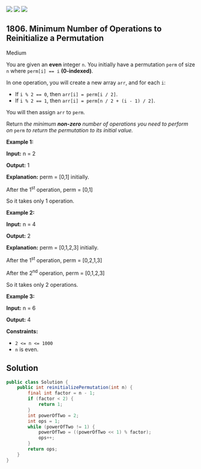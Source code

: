 [![](https://img.shields.io/github/stars/javadev/LeetCode-in-Java?label=Stars&style=flat-square)](https://github.com/javadev/LeetCode-in-Java)
[![](https://img.shields.io/github/forks/javadev/LeetCode-in-Java?label=Fork%20me%20on%20GitHub%20&style=flat-square)](https://github.com/javadev/LeetCode-in-Java/fork)
[![](https://img.shields.io/badge/-LeetCode%20in%20Kotlin-blue?style=flat-square)](https://github.com/javadev/LeetCode-in-Kotlin)

## 1806\. Minimum Number of Operations to Reinitialize a Permutation

Medium

You are given an **even** integer `n`. You initially have a permutation `perm` of size `n` where `perm[i] == i` **(0-indexed)**.

In one operation, you will create a new array `arr`, and for each `i`:

*   If `i % 2 == 0`, then `arr[i] = perm[i / 2]`.
*   If `i % 2 == 1`, then `arr[i] = perm[n / 2 + (i - 1) / 2]`.

You will then assign `arr` to `perm`.

Return _the minimum **non-zero** number of operations you need to perform on_ `perm` _to return the permutation to its initial value._

**Example 1:**

**Input:** n = 2

**Output:** 1

**Explanation:** perm = [0,1] initially. 

After the 1<sup>st</sup> operation, perm = [0,1] 

So it takes only 1 operation.

**Example 2:**

**Input:** n = 4

**Output:** 2

**Explanation:** perm = [0,1,2,3] initially. 

After the 1<sup>st</sup> operation, perm = [0,2,1,3] 

After the 2<sup>nd</sup> operation, perm = [0,1,2,3] 

So it takes only 2 operations.

**Example 3:**

**Input:** n = 6

**Output:** 4

**Constraints:**

*   `2 <= n <= 1000`
*   `n` is even.

## Solution

```java
public class Solution {
    public int reinitializePermutation(int n) {
        final int factor = n - 1;
        if (factor < 2) {
            return 1;
        }
        int powerOfTwo = 2;
        int ops = 1;
        while (powerOfTwo != 1) {
            powerOfTwo = ((powerOfTwo << 1) % factor);
            ops++;
        }
        return ops;
    }
}
```